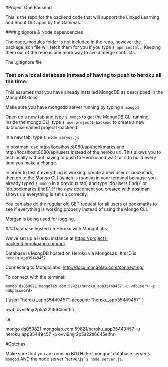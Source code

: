 #Project One Backend

This is the repo for the backend code that will support the Linked Learning and Shout Out apps by the Gammas.

####.gitignore & Node dependencies

The node_modules folder is not included in the repo, however the package.json file will fetch them for you if you type `$ npm install`. Keeping them out of the repo is one more way to avoid merge confilicts. 

The .gitignore file

### Test on a local database instead of having to push to heroku all the time.

This assumes that you have already installed MongoDB as descripbed in the MongoDB docs.

Make sure you have mongodb server running by typing `$ mongod`

Open up a new tab and type `$ mongo` to get the MongoDB CLI running. Inside the mongo CLI, type `$ use project1-backend` to create a new database named project1-backend.

In a new tab, type `$ node server.js`

In postman, use http://localhost:8080/api/bookmarks and http://localhost:8080/api/users instead of the heroku url. This allows you to test locally without having to push to Heroku and wait for it to build every time you make a change.

In order to test if everything is working, create a new user or bookmark, then go to the Mongo CLI (which is running in your terminal because you already typed `$ mongo` in a previous tab) and type 'db.users.find()' or 'db.bookmarks.find()'. If the new document you created with postman shows up everything is set up correctly.

You can also do the regular old GET request for all users or bookmarks to see if everything is working properly instead of using the Mongo CLI.

Morgan is being used for logging.

###Database hosted on Heroku with MongoLabs

We've set up a Herku instance at https://project1-backend.herokuapp.com/api.

Database is MongDB hosted on Heroku via MongoLab. It's ID is `heroku_app35449457`

Connecting to MongoLabs: http://docs.mongolab.com/connecting/

To connect with the terminal:

`mongo ds059821.mongolab.com:59821/heroku_app35449457 -u <dbuser> -p <dbpassword>`

{ user: "heroku_app35449457", account: "heroku_app35449457" }

pwd: ovvi9mjr2p5a22tl6645eifhri

i.e

mongo ds059821.mongolab.com:59821/heroku_app35449457 -u heroku_app35449457 -p ovvi9mjr2p5a22tl6645eifhri

#Gotchas

Make sure that you are running BOTH the 'mongod' database server `$ mongod` AND the node server 'server.js' `$ node server.js`.


